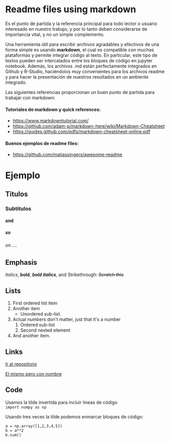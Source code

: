 # Readme files using markdown

Es el punto de partida y la referencia principal para todo lector o usuario
interesado en nuestro trabajo, y por lo tanto deben
considerarse de importancia vital, y no un simple complemento.

Una herramienta útil para escribir archivos agradables y efectivos de una 
forma simple es usando **markdown**, el cual es compatible con muchas
plataformas y permite integrar código al texto. En particular, este tipo de
textos pueden ser intercalados entre los bloques de código en jupyter notebook.
Además, los archivos .md están perfectamente integrados en Github y R-Studio,
haciéndolos muy convenientes para los archivos readme y para hacer la
presentación de nuestros resultados en un ambiente integrado.

Las siguientes referencias proporcionan un buen punto de partida para
trabajar con markdown:

#### Tutoriales de markdown y quick references:
* https://www.markdowntutorial.com/
* https://github.com/adam-p/markdown-here/wiki/Markdown-Cheatsheet
* https://guides.github.com/pdfs/markdown-cheatsheet-online.pdf

#### Buenos ejemplos de readme files:
* https://github.com/matiassingers/awesome-readme


# Ejemplo

## Titulos
### Subtitulos
#### and
##### so
###### on ....

## Emphasis

_italics_, **bold**, **_bold italics_**, and Strikethrough: ~~Scratch this~~

## Lists

1. First ordered list item
2. Another item
   * Unordered sub-list. 
1. Actual numbers don't matter, just that it's a number
   1. Ordered sub-list
   2. Second nested element
8. And another item.

## Links

[Ir al repositorio](https://github.com/juan-pineda/Modelado-1)

[El mismo pero con nombre](https://github.com/juan-pineda/Modelado-1 "Repositorio de modelado 1")

## Code
Usamos la tilde invertida para incluir líneas de código  
`import numpy as np`  

Usando tres veces la tilde podemos enmarcar bloques de código:
```
a = np.array([1,2,3,4,5])
b = a**2
b.sum()
```

